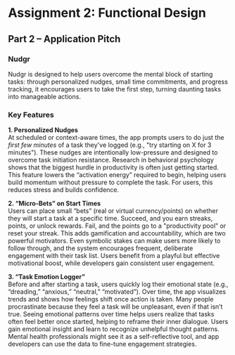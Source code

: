 # Assignment 2: Functional Design  
## Part 2 – Application Pitch

### Nudgr 

Nudgr is designed to help users overcome the mental block of starting tasks: through personalized nudges, small time commitments, and progress tracking, it encourages users to take the first step, turning daunting tasks into manageable actions.

### Key Features

**1. Personalized Nudges**  
At scheduled or context-aware times, the app prompts users to do just the *first few minutes* of a task they've logged (e.g., "try starting on X for 3 minutes"). These nudges are intentionally low-pressure and designed to overcome task initiation resistance. Research in behavioral psychology shows that the biggest hurdle in productivity is often just getting started. This feature lowers the “activation energy” required to begin, helping users build momentum without pressure to complete the task. For users, this reduces stress and builds confidence. 

**2. “Micro-Bets” on Start Times**  
Users can place small “bets” (real or virtual currency/points) on whether they will start a task at a specific time. Succeed, and you earn streaks, points, or unlock rewards. Fail, and the points go to a "productivity pool" or reset your streak. This adds gamification and accountability, which are two powerful motivators. Even symbolic stakes can make users more likely to follow through, and the system encourages frequent, deliberate engagement with their task list. Users benefit from a playful but effective motivational boost, while developers gain consistent user engagement.

**3. “Task Emotion Logger”**  
Before and after starting a task, users quickly log their emotional state (e.g., “dreading,” “anxious,” “neutral,” “motivated”). Over time, the app visualizes trends and shows how feelings shift once action is taken. Many people procrastinate because they feel a task will be unpleasant, even if that isn’t true. Seeing emotional patterns over time helps users realize that tasks often feel better once started, helping to reframe their inner dialogue. Users gain emotional insight and learn to recognize unhelpful thought patterns. Mental health professionals might see it as a self-reflective tool, and app developers can use the data to fine-tune engagement strategies.